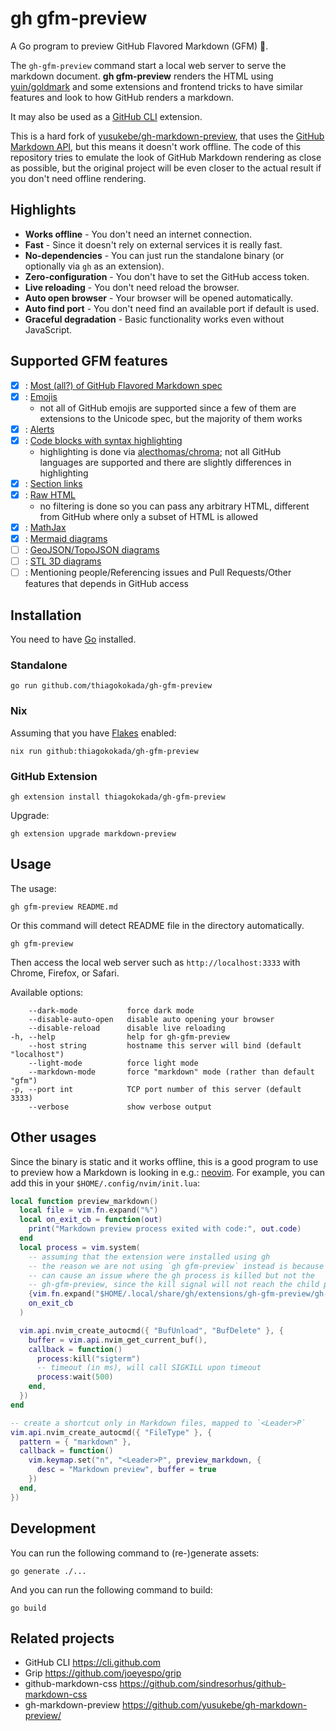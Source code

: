 # gh gfm-preview

A Go program to preview GitHub Flavored Markdown (GFM) :notebook:.

The `gh-gfm-preview` command start a local web server to serve the markdown
document. **gh gfm-preview** renders the HTML using
[yuin/goldmark](https://github.com/yuin/goldmark) and some extensions and
frontend tricks to have similar features and look to how GitHub renders a
markdown.

It may also be used as a [GitHub CLI](https://cli.github.com) extension.

This is a hard fork of
[yusukebe/gh-markdown-preview](https://github.com/yusukebe/gh-markdown-preview/),
that uses the [GitHub Markdown API](https://docs.github.com/en/rest/markdown),
but this means it doesn't work offline. The code of this repository tries to
emulate the look of GitHub Markdown rendering as close as possible, but the
original project will be even closer to the actual result if you don't need
offline rendering.

## Highlights

- **Works offline** - You don't need an internet connection.
- **Fast** - Since it doesn't rely on external services it is really fast.
- **No-dependencies** - You can just run the standalone binary (or optionally
  via `gh` as an extension).
- **Zero-configuration** - You don't have to set the GitHub access token.
- **Live reloading** - You don't need reload the browser.
- **Auto open browser** - Your browser will be opened automatically.
- **Auto find port** - You don't need find an available port if default is used.
- **Graceful degradation** - Basic functionality works even without JavaScript.

## Supported GFM features

- [x] : [Most (all?) of GitHub Flavored Markdown spec](https://github.github.com/gfm/)
- [x] : [Emojis](https://docs.github.com/en/get-started/writing-on-github/getting-started-with-writing-and-formatting-on-github/basic-writing-and-formatting-syntax#using-emojis)
  + not all of GitHub emojis are supported since a few of them are extensions
    to the Unicode spec, but the majority of them works
- [x] : [Alerts](https://docs.github.com/en/get-started/writing-on-github/getting-started-with-writing-and-formatting-on-github/basic-writing-and-formatting-syntax#alerts)
- [x] : [Code blocks with syntax
  highlighting](https://docs.github.com/en/get-started/writing-on-github/working-with-advanced-formatting/creating-and-highlighting-code-blocks)
  + highlighting is done via
    [alecthomas/chroma](https://github.com/alecthomas/chroma); not all GitHub
    languages are supported and there are slightly differences in highlighting
- [x] : [Section links](https://docs.github.com/en/get-started/writing-on-github/getting-started-with-writing-and-formatting-on-github/basic-writing-and-formatting-syntax#section-links)
- [x] : [Raw HTML](https://gist.github.com/seanh/13a93686bf4c2cb16e658b3cf96807f2)
  + no filtering is done so you can pass any arbitrary HTML, different from
    GitHub where only a subset of HTML is allowed
- [x] : [MathJax](https://docs.github.com/en/get-started/writing-on-github/working-with-advanced-formatting/writing-mathematical-expressions)
- [x] : [Mermaid diagrams](https://docs.github.com/en/get-started/writing-on-github/working-with-advanced-formatting/creating-diagrams)
- [ ] : [GeoJSON/TopoJSON diagrams](https://docs.github.com/en/get-started/writing-on-github/working-with-advanced-formatting/creating-diagrams)
- [ ] : [STL 3D diagrams](https://docs.github.com/en/get-started/writing-on-github/working-with-advanced-formatting/creating-diagrams)
- [ ] : Mentioning people/Referencing issues and Pull Requests/Other features
  that depends in GitHub access

## Installation

You need to have [Go](https://go.dev/) installed.

### Standalone

```console
go run github.com/thiagokokada/gh-gfm-preview
```

### Nix

Assuming that you have [Flakes](https://wiki.nixos.org/wiki/Flakes) enabled:

```console
nix run github:thiagokokada/gh-gfm-preview
```

### GitHub Extension

```console
gh extension install thiagokokada/gh-gfm-preview
```

Upgrade:

```console
gh extension upgrade markdown-preview
```

## Usage

The usage:

```console
gh gfm-preview README.md
```

Or this command will detect README file in the directory automatically.

```console
gh gfm-preview
```

Then access the local web server such as `http://localhost:3333` with Chrome,
Firefox, or Safari.

Available options:

```
    --dark-mode           force dark mode
    --disable-auto-open   disable auto opening your browser
    --disable-reload      disable live reloading
-h, --help                help for gh-gfm-preview
    --host string         hostname this server will bind (default "localhost")
    --light-mode          force light mode
    --markdown-mode       force "markdown" mode (rather than default "gfm")
-p, --port int            TCP port number of this server (default 3333)
    --verbose             show verbose output
```

## Other usages

Since the binary is static and it works offline, this is a good program to
use to preview how a Markdown is looking in e.g.:
[neovim](https://github.com/neovim/neovim/). For example, you can add this
in your `$HOME/.config/nvim/init.lua`:

```lua
local function preview_markdown()
  local file = vim.fn.expand("%")
  local on_exit_cb = function(out)
    print("Markdown preview process exited with code:", out.code)
  end
  local process = vim.system(
    -- assuming that the extension were installed using gh
    -- the reason we are not using `gh gfm-preview` instead is because this
    -- can cause an issue where the gh process is killed but not the
    -- gh-gfm-preview, since the kill signal will not reach the child process
    {vim.fn.expand("$HOME/.local/share/gh/extensions/gh-gfm-preview/gh-gfm-preview"), file},
    on_exit_cb
  )

  vim.api.nvim_create_autocmd({ "BufUnload", "BufDelete" }, {
    buffer = vim.api.nvim_get_current_buf(),
    callback = function()
      process:kill("sigterm")
      -- timeout (in ms), will call SIGKILL upon timeout
      process:wait(500)
    end,
  })
end

-- create a shortcut only in Markdown files, mapped to `<Leader>P`
vim.api.nvim_create_autocmd({ "FileType" }, {
  pattern = { "markdown" },
  callback = function()
    vim.keymap.set("n", "<Leader>P", preview_markdown, {
      desc = "Markdown preview", buffer = true
    })
  end,
})
```

## Development

You can run the following command to (re-)generate assets:

```console
go generate ./...
```

And you can run the following command to build:

```console
go build
```

## Related projects

- GitHub CLI <https://cli.github.com>
- Grip <https://github.com/joeyespo/grip>
- github-markdown-css <https://github.com/sindresorhus/github-markdown-css>
- gh-markdown-preview <https://github.com/yusukebe/gh-markdown-preview/>
